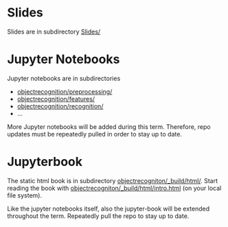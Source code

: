 # Slides
Slides are in subdirectory [Slides/](Slides/)

# Jupyter Notebooks
Jupyter notebooks are in subdirectories
- [objectrecognition/preprocessing/](objectrecogniton/preprocessing/)
- [objectrecognition/features/](objectrecogniton/features/)
- [objectrecognition/recognition/](objectrecogniton/recognition/)
- ...

More Jupyter notebooks will be added during this term. Therefore, repo updates must be repeatedly pulled in order to stay up to date. 

# Jupyterbook
The static html book is in subdirectory [objectrecogniton/_build/html/](objectrecogniton/_build/html/). Start reading the book with [objectrecogniton/_build/html/intro.html](objectrecogniton/_build/html/intro.html) (on your local file system).

Like the jupyter notebooks itself, also the jupyter-book will be extended throughout the term. Repeatedly pull the repo to stay up to date.
